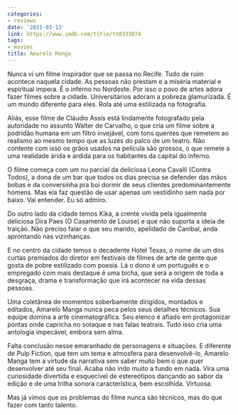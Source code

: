 ```yaml
---
categories:
- reviews
date: '2021-03-13'
link: https://www.imdb.com/title/tt0333074
tags:
- movies
title: Amarelo Manga
---
```


Nunca vi um filme inspirador que se passa no Recife. Tudo de ruim acontece naquela cidade. As pessoas não prestam e a miséria material e espiritual impera. É o inferno no Nordeste. Por isso o povo de artes adora fazer filmes sobre a cidade. Universitários adoram a pobreza glamurizada. É um mundo diferente para eles. Rola até uma estilizada na fotografia.

Aliás, esse filme de Cláudio Assis está lindamente fotografado pela autoridade no assunto Walter de Carvalho, o que cria um filme sobre a podridão humana em um filtro invejável, com tons quentes que remetem ao realismo ao mesmo tempo que as luzes do palco de um teatro. Não contente com isso os grãos usados na película são grossos, o que remete a uma realidade árida e ardida para os habitantes da capital do inferno.

O filme começa com um nu parcial da deliciosa Leona Cavalli (Contra Todos), a dona de um bar que todos os dias precisa se defender das mãos bobas e da conversinha pra boi dormir de seus clientes predominantemente homens. Mas ela faz questão de usar apenas um vestidinho sem nada por baixo. Vai entender. Eu só admiro.

Do outro lado da cidade temos Kika, a crente vivida pela igualmente deliciosa Dira Paes (O Casamento de Louise) e que não suporta a ideia de traição. Não preciso falar o que seu marido, apelidado de Canibal, anda aprontando nas vizinhanças.

E no centro da cidade temos o decadente Hotel Texas, o nome de um dos curtas premiados do diretor em festivais de filmes de arte de gente que gosta de pobre estilizado com poesia. Lá o dono é um português e o empregado com mais destaque é uma bicha, que será a origem de toda a desgraça, drama e transformação que irá acontecer na vida dessas pessoas.

Uma coletânea de momentos soberbamente dirigidos, montados e editados, Amarelo Manga nunca peca pelos seus detalhes técnicos. Sua equipe domina a arte cinematográfica. Seu elenco é afiado em protagonizar pontas onde capricha no sotaque e nas falas teatrais. Tudo isso cria uma antologia impecável, embora sem alma.

Falta conclusão nesse emaranhado de personagens e situações. E diferente de Pulp Fiction, que tem um tema e atmosfera para desenvolvê-lo, Amarelo Manga tem a virtude da narrativa sem saber muito bem o que quer desenvolver até seu final. Acaba não indo muito a fundo em nada. Vira uma curiosidade divertida e esquecível de estereótipos dançando ao sabor da edição e de uma trilha sonora característica, bem escolhida. Virtuosa.

Mas já vimos que os problemas do filme nunca são técnicos, mas do que fazer com tanto talento.
